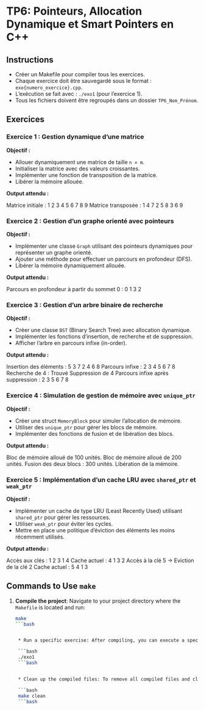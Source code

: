 # TP6: Pointeurs, Allocation Dynamique et Smart Pointers en C++


## Instructions

- Créer un Makefile pour compiler tous les exercices.
- Chaque exercice doit être sauvegardé sous le format : `exo{numero_exercice}.cpp`.
- L’exécution se fait avec : `./exo1` (pour l’exercice 1).
- Tous les fichiers doivent être regroupés dans un dossier `TP6_Nom_Prénom`.

## Exercices

### Exercice 1 : Gestion dynamique d’une matrice

**Objectif :**
- Allouer dynamiquement une matrice de taille `n × m`.
- Initialiser la matrice avec des valeurs croissantes.
- Implémenter une fonction de transposition de la matrice.
- Libérer la mémoire allouée.

**Output attendu :**

Matrice initiale : 1 2 3 4 5 6 7 8 9 Matrice transposée : 1 4 7 2 5 8 3 6 9


### Exercice 2 : Gestion d’un graphe orienté avec pointeurs

**Objectif :**
- Implémenter une classe `Graph` utilisant des pointeurs dynamiques pour représenter un graphe orienté.
- Ajouter une méthode pour effectuer un parcours en profondeur (DFS).
- Libérer la mémoire dynamiquement allouée.

**Output attendu :**


Parcours en profondeur à partir du sommet 0 : 0 1 3 2


### Exercice 3 : Gestion d’un arbre binaire de recherche

**Objectif :**
- Créer une classe `BST` (Binary Search Tree) avec allocation dynamique.
- Implémenter les fonctions d’insertion, de recherche et de suppression.
- Afficher l’arbre en parcours infixe (in-order).

**Output attendu :**

Insertion des éléments : 5 3 7 2 4 6 8 Parcours infixe : 2 3 4 5 6 7 8 Recherche de 4 : Trouvé Suppression de 4 Parcours infixe après suppression : 2 3 5 6 7 8


### Exercice 4 : Simulation de gestion de mémoire avec `unique_ptr`

**Objectif :**
- Créer une struct `MemoryBlock` pour simuler l’allocation de mémoire.
- Utiliser des `unique_ptr` pour gérer les blocs de mémoire.
- Implémenter des fonctions de fusion et de libération des blocs.

**Output attendu :**

Bloc de mémoire alloué de 100 unités. Bloc de mémoire alloué de 200 unités. Fusion des deux blocs : 300 unités. Libération de la mémoire.


### Exercice 5 : Implémentation d’un cache LRU avec `shared_ptr` et `weak_ptr`

**Objectif :**
- Implémenter un cache de type LRU (Least Recently Used) utilisant `shared_ptr` pour gérer les ressources.
- Utiliser `weak_ptr` pour éviter les cycles.
- Mettre en place une politique d’éviction des éléments les moins récemment utilisés.

**Output attendu :**

Accès aux clés : 1 2 3 1 4 Cache actuel : 4 1 3 2 Accès à la clé 5 -> Eviction de la clé 2 Cache actuel : 5 4 1 3


## Commands to Use `make`

1. **Compile the project**:
   Navigate to your project directory where the `Makefile` is located and run:
   ```bash
   make
   ```bash

   
	* Run a specific exercise: After compiling, you can execute a specific exercise. For example, to run exercise 1: *

	```bash
	./exo1
	```bash


	* Clean up the compiled files: To remove all compiled files and clean the project, use: *

	```bash
	make clean
	```bash


